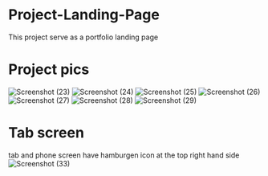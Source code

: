 # Project-Landing-Page
This project serve as a portfolio landing page 

# Project pics
![Screenshot (23)](https://user-images.githubusercontent.com/79846013/212490247-6fc2fab3-7689-4438-8dc4-31695d4c4a4e.png)
![Screenshot (24)](https://user-images.githubusercontent.com/79846013/212490267-636750df-6f52-45fc-adec-f361618931fe.png)
![Screenshot (25)](https://user-images.githubusercontent.com/79846013/212490287-0a167783-30e0-4fa0-b95d-b9c513e272e2.png)
![Screenshot (26)](https://user-images.githubusercontent.com/79846013/212490299-2f2ec064-4081-4d33-b7d5-3e0b464a5320.png)
![Screenshot (27)](https://user-images.githubusercontent.com/79846013/212490315-9ca2b331-6ad2-4d04-9e4c-6c59588aea06.png)
![Screenshot (28)](https://user-images.githubusercontent.com/79846013/212490323-d1e20be0-03de-4abb-9468-e156a84ea881.png)
![Screenshot (29)](https://user-images.githubusercontent.com/79846013/212490339-7c91b0e0-eaab-42dd-91b6-74a2028cbe3c.png)

# Tab screen
tab and phone screen have hamburgen icon at the top right hand side
![Screenshot (33)](https://user-images.githubusercontent.com/79846013/212490399-cd2bb04a-8696-44da-b374-cf363287d4af.png)
